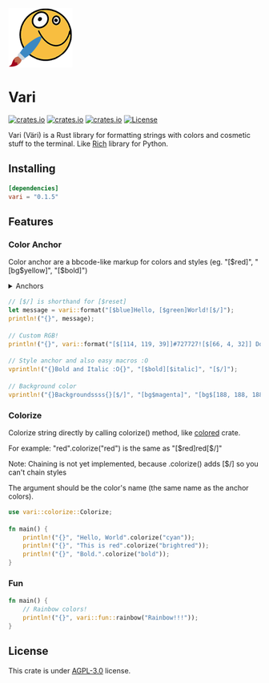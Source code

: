 ![Logo](https://raw.githubusercontent.com/azur1s/vari/master/assets/vari_logo.png)
# Vari
[![crates.io](https://img.shields.io/crates/v/vari.svg)](https://crates.io/crates/vari)
[![crates.io](https://docs.rs/chumsky/badge.svg)](https://docs.rs/vari/)
[![crates.io](https://img.shields.io/crates/dr/vari)](https://crates.io/crates/vari)
[![License](https://img.shields.io/crates/l/vari.svg)](https://github.com/azur1s/vari#license)

Vari (Väri) is a Rust library for formatting strings with colors and cosmetic stuff to the terminal. Like [Rich](https://github.com/Textualize/rich) library for Python.

## Installing
```toml
[dependencies]
vari = "0.1.5"
```

## Features

### Color Anchor

Color anchor are a bbcode-like markup for colors and styles (eg. "[\$red]", "[bg\$yellow]", "[\$bold]")

<details>
<summary>Anchors</summary>
<p>Colors:</p>
<ul>
    <li>[$black]</li>
    <li>[$red]</li>
    <li>[$green]</li>
    <li>[$yellow]</li>
    <li>[$blue]</li>
    <li>[$magenta]</li>
    <li>[$cyan]</li>
    <li>[$white]</li>
    <li>[$reset] or [$r] or [$/]</li>
</ul>
<p>Bright colors:</p>
<ul>
    <li>[$bright_black] or [$brightblack]</li>
    <li>[$bright_red] or [$brightred]</li>
    <li>[$bright_green] or [$brightgreen]</li>
    <li>[$bright_yellow] or [$brightyellow]</li>
    <li>[$bright_blue] or [$brightblue]</li>
    <li>[$bright_magenta] or [$brightmagenta]</li>
    <li>[$bright_cyan] or [$brightcyan]</li>
    <li>[$bright_white] or [$brightwhite]</li>
</ul>
<p>Styles</p>
<ul>
    <li>[$regular]</li>
    <li>[$bold]</li>
    <li>[$dim] or [$low] or [$low_intensity] or [$lowintensity]</li>
    <li>[$italic]</li>
    <li>[$underline]</li>
    <li>[$blink] or [$blinking]</li>
    <li>[$reverse] or [$reversed]</li>
    <li>[$invisible] or [$hidden]</li>
    <li>[$strikethrough] or [$strike_through]</li>
</ul>
<p>Note: [bg$colors] is a valid anchors, it will be translated to [$reversed][$color]</p>
</details>

```rust
// [$/] is shorthand for [$reset]
let message = vari::format("[$blue]Hello, [$green]World![$/]");
println!("{}", message);

// Custom RGB!
println!("{}", vari::format("[$[114, 119, 39]]#727727![$[66, 4, 32]] Do you see it?[$/]"));

// Style anchor and also easy macros :O
vprintln!("{}Bold and Italic :O{}", "[$bold][$italic]", "[$/]");

// Background color
vprintln!("{}Backgroundssss{}[$/]", "[bg$magenta]", "[bg$[188, 188, 188]]World![$/]")
```
### Colorize
Colorize string directly by calling colorize() method, like [colored](https://github.com/mackwic/colored) crate.

For example: "red".colorize("red") is the same as "[\$red]red[$/]"

Note: Chaining is not yet implemented, because .colorize() adds [$/] so you can't chain styles

The argument should be the color's name (the same name as the anchor colors).
```rust
use vari::colorize::Colorize;

fn main() {
    println!("{}", "Hello, World".colorize("cyan"));
    println!("{}", "This is red".colorize("brightred"));
    println!("{}", "Bold.".colorize("bold"));
}
```
### Fun
```rust
fn main() {
    // Rainbow colors!
    println!("{}", vari::fun::rainbow("Rainbow!!!"));
}
```
## License
This crate is under [AGPL-3.0](https://www.gnu.org/licenses/agpl-3.0.en.html) license.
